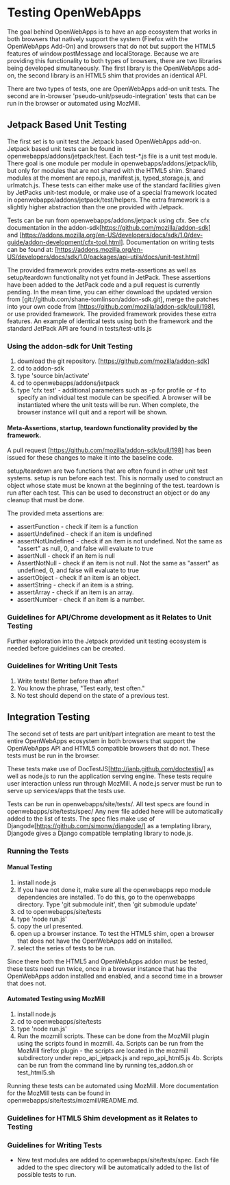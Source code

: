 # Testing OpenWebApps

The goal behind OpenWebApps is to have an app ecosystem that works in both browsers that natively support the system (Firefox with the OpenWebApps Add-On) and browsers that do not but support the HTML5 features of window.postMessage and localStorage.  Because we are providing this functionality to both types of browsers, there are two libraries being developed simultaneously.  The first library is the OpenWebApps add-on, the second library is an HTML5 shim that provides an identical API.

There are two types of tests, one are OpenWebApps add-on unit tests.  The second are in-browser 'pseudo-unit/pseudo-integration' tests that can be run in the browser or automated using MozMill.


## Jetpack Based Unit Testing
The first set is to unit test the Jetpack based OpenWebApps add-on.  Jetpack based unit tests can be found in openwebapps/addons/jetpack/test.  Each test-*.js file is a unit test module.  There goal is one module per module in openwebapps/addons/jetpack/lib, but only for modules that are not shared with the HTML5 shim.  Shared modules at the moment are repo.js, manifest.js, typed_storage.js, and urlmatch.js. These tests can either make use of the standard facilities given by JetPacks unit-test module, or make use of a special framework located in openwebapps/addons/jetpack/test/helpers.  The extra framework is a slightly higher abstraction than the one provided with Jetpack.

Tests can be run from openwebapps/addons/jetpack using cfx.  See cfx documentation in the addon-sdk[https://github.com/mozilla/addon-sdk] and [https://addons.mozilla.org/en-US/developers/docs/sdk/1.0/dev-guide/addon-development/cfx-tool.html]. Documentation on writing tests can be found at: [https://addons.mozilla.org/en-US/developers/docs/sdk/1.0/packages/api-utils/docs/unit-test.html]

The provided framework provides extra meta-assertions as well as setup/teardown functionality not yet found in JetPack.  These assertions have been added to the JetPack code and a pull request is currently pending.  In the mean time, you can either download the updated version from [git://github.com/shane-tomlinson/addon-sdk.git], merge the patches into your own code from [https://github.com/mozilla/addon-sdk/pull/198], or use provided framework.  The provided framework provides these extra features.  An example of identical tests using both the framework and the standard JetPack API are found in tests/test-utils.js 

### Using the addon-sdk for Unit Testing

1. download the git repository. [https://github.com/mozilla/addon-sdk]
2. cd to addon-sdk
3. type 'source bin/activate'
4. cd to openwebapps/addons/jetpack
5. type 'cfx test' - additional parameters such as -p for profile or -f to specify an individual test module can be specified. A browser will be instantiated where the unit tests will be run.  When complete, the browser instance will quit and a report will be shown.

#### Meta-Assertions, startup, teardown functionality provided by the framework.
A pull request [https://github.com/mozilla/addon-sdk/pull/198] has been issued for these changes to make it into the baseline code.

setup/teardown are two functions that are often found in other unit test systems.  setup is run before each test.  This is normally used to construct an object whose state must be known at the beginning of the test. teardown is run after each test.  This can be used to deconstruct an object or do any cleanup that must be done.

The provided meta assertions are:
* assertFunction - check if item is a function
* assertUndefined - check if an item is undefined
* assertNotUndefined - check if an item is not undefined.  Not the same as "assert" as null, 0, and false will evaluate to true
* assertNull - check if an item is null
* AssertNotNull - check if an item is not null.  Not the same as "assert" as undefined, 0, and false will evaluate to true
* assertObject - check if an item is an object.
* assertString - check if an item is a string.
* assertArray - check if an item is an array.
* assertNumber - check if an item is a number.

### Guidelines for API/Chrome development as it Relates to Unit Testing
Further exploration into the Jetpack provided unit testing ecosystem is needed before guidelines can be created.

### Guidelines for Writing Unit Tests
1. Write tests!  Better before than after!
2. You know the phrase, "Test early, test often."
3. No test should depend on the state of a previous test.

## Integration Testing

The second set of tests are part unit/part integration are meant to test the entire OpenWebApps ecosystem in both browsers that support the OpenWebApps API and HTML5 compatible browsers that do not.  These tests must be run in the browser.  

These tests make use of DocTestJS[http://ianb.github.com/doctestjs/] as well as node.js to run the application serving engine.  These tests require user interaction unless run through MozMill.  A node.js server must be run to serve up services/apps that the tests use.  

Tests can be run in openwebapps/site/tests/.  All test specs are found in openwebapps/site/tests/spec/  Any new file added here will be automatically added to the list of tests.  The spec files make use of Djangode[https://github.com/simonw/djangode/] as a templating library, Djangode gives a Django compatible templating library to node.js.

### Running the Tests

#### Manual Testing
1. install node.js
2. If you have not done it, make sure all the openwebapps repo module dependencies are installed.
To do this, go to the openwebapps directory.  Type 'git submodule init', then 'git submodule update'
3. cd to openwebapps/site/tests
4. type 'node run.js'
5. copy the url presented.
6. open up a browser instance.  To test the HTML5 shim, open a browser that does not have the OpenWebApps add on installed.
7. select the series of tests to be run.

Since there both the HTML5 and OpenWebApps addon must be tested, these tests need run twice, once in a browser instance that has the OpenWebApps addon installed and enabled, and a second time in a browser that does not.  

#### Automated Testing using MozMill
1. install node.js
2. cd to openwebapps/site/tests
3. type 'node run.js'
4. Run the mozmill scripts.  These can be done from the MozMill plugin using the scripts found in mozmill.
4a. Scripts can be run from the MozMill firefox plugin - the scripts are located in the mozmill subdirectory under repo_api_jetpack.js and repo_api_html5.js
4b. Scripts can be run from the command line by running tes_addon.sh or test_html5.sh

Running these tests can be automated using MozMill.  More documentation for the MozMill tests can be found in openwebapps/site/tests/mozmill/README.md.

### Guidelines for HTML5 Shim development as it Relates to Testing

### Guidelines for Writing Tests
* New test modules are added to openwebapps/site/tests/spec.  Each file added to the spec directory will be automatically added to the list of possible tests to run.


